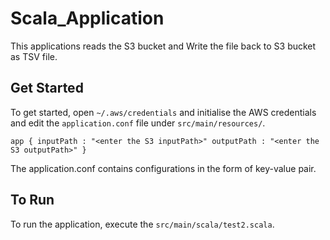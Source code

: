 # Scala_Application
This applications reads the S3 bucket and Write the file back to S3 bucket as TSV file.

## Get Started
To get started, open `~/.aws/credentials` and initialise the AWS credentials and edit the `application.conf` file under `src/main/resources/`.

`app {
   inputPath : "<enter the S3 inputPath>"
   outputPath : "<enter the S3 outputPath>"
  }`
  
  The application.conf contains configurations in the form of key-value pair.
  
   ## To Run
  To run the application, execute the `src/main/scala/test2.scala`.

